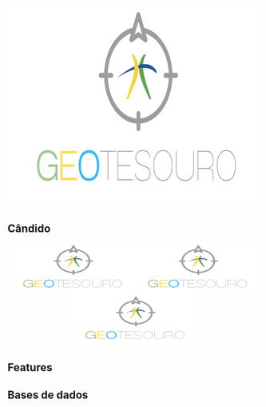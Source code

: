 <p align="center">
  <img width="770" height="400" src="https://github.com/pbizil/geotesouro/blob/main/imgs/2.png">
</p>

## Cândido

<p align="center">
  <img width="250" height="100" src="https://github.com/pbizil/geotesouro/blob/main/imgs/2.png"><img width="250" height="100" src="https://github.com/pbizil/geotesouro/blob/main/imgs/2.png"><img width="250" height="100" src="https://github.com/pbizil/geotesouro/blob/main/imgs/2.png">
</p>


## Features

## Bases de dados



